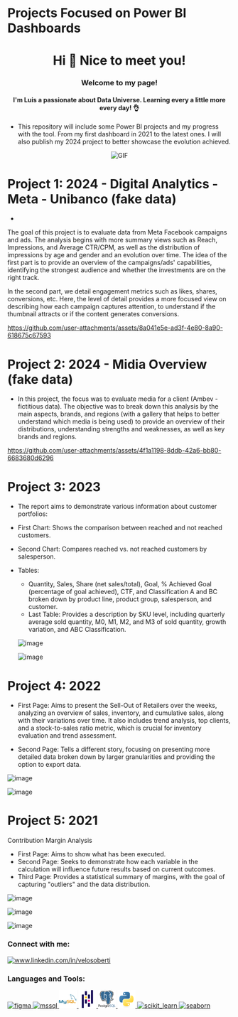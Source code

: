 # Projects Focused on Power BI Dashboards
<h1 align="center">Hi 👋 Nice to meet you!</h1>
<h3 align="center">Welcome to my page!</h3>
<h4 align="center">I'm Luis a passionate about Data Universe. Learning every a little more every day! 👌</h4>



- This repository will include some Power BI projects and my progress with the tool. From my first dashboard in 2021 to the latest ones. I will also publish my 2024 project to better showcase the evolution achieved.

<p align="center">
  <img src="https://camo.githubusercontent.com/700f2ecd2ca652d02ff0705ebdf8c4ee71dfbbe0d67fc02950f84eb251242ab9/68747470733a2f2f666972656261736573746f726167652e676f6f676c65617069732e636f6d2f76302f622f666c6578692d636f64696e672e61707073706f742e636f6d2f6f2f64656d706769372d35323066386435662d363364342d343435332d383832322d6462633134396165323766382e6769663f616c743d6d6564696126746f6b656e3d39316330633762322d393363332d343032392d623031312d316138373033633537333064" width="auto" height="auto" alt="GIF">
</p>


# Project 1: 2024 - Digital Analytics - Meta - Unibanco (fake data)

- 
The goal of this project is to evaluate data from Meta Facebook campaigns and ads. The analysis begins with more summary views such as Reach, Impressions, and Average CTR/CPM, as well as the distribution of impressions by age and gender and an evolution over time. The idea of the first part is to provide an overview of the campaigns/ads' capabilities, identifying the strongest audience and whether the investments are on the right track.

In the second part, we detail engagement metrics such as likes, shares, conversions, etc. Here, the level of detail provides a more focused view on describing how each campaign captures attention, to understand if the thumbnail attracts or if the content generates conversions.


https://github.com/user-attachments/assets/8a041e5e-ad3f-4e80-8a90-618675c67593




# Project 2: 2024 - Midia Overview (fake data)


- In this project, the focus was to evaluate media for a client (Ambev - fictitious data). The objective was to break down this analysis by the main aspects, brands, and regions (with a gallery that helps to better understand which media is being used) to provide an overview of their distributions, understanding strengths and weaknesses, as well as key brands and regions.

https://github.com/user-attachments/assets/4f1a1198-8ddb-42a6-bb80-6683680d6296


#

# Project 3: 2023

- The report aims to demonstrate various information about customer portfolios:

- First Chart: Shows the comparison between reached and not reached customers.
- Second Chart: Compares reached vs. not reached customers by salesperson.
- Tables:
   - Quantity, Sales, Share (net sales/total), Goal, % Achieved Goal (percentage of goal achieved), CTF, and Classification A and BC broken down by product line, product group, salesperson, and customer.
   - Last Table: Provides a description by SKU level, including quarterly average sold quantity, M0, M1, M2, and M3 of sold quantity, growth variation, and ABC Classification.


  ![image](https://github.com/user-attachments/assets/2c52571d-3340-4e31-a3c6-b22927f6fbe8)

  ![image](https://github.com/user-attachments/assets/2c41426a-5e05-4f05-8e67-9ebcd343893d)



#

# Project 4: 2022

- First Page: Aims to present the Sell-Out of Retailers over the weeks, analyzing an overview of sales, inventory, and cumulative sales, along with their variations over time. It also includes trend analysis, top clients, and a stock-to-sales ratio metric, which is crucial for inventory evaluation and trend assessment.

- Second Page: Tells a different story, focusing on presenting more detailed data broken down by larger granularities and providing the option to export data.

![image](https://github.com/user-attachments/assets/13e49d33-8b77-41d8-b6c4-ee24c5a8532b)

![image](https://github.com/user-attachments/assets/2d136554-540f-4bf3-9825-67b1bfb1aae5)

#

# Project 5: 2021

 Contribution Margin Analysis

- First Page: Aims to show what has been executed.
- Second Page: Seeks to demonstrate how each variable in the calculation will influence future results based on current outcomes.
- Third Page: Provides a statistical summary of margins, with the goal of capturing "outliers" and the data distribution.



![image](https://github.com/user-attachments/assets/5805ddac-35f0-4acf-b573-2a0c0988e4f8)

![image](https://github.com/user-attachments/assets/04e2ad76-4ab0-4550-a321-8bc90b257942)

![image](https://github.com/user-attachments/assets/d285ce45-9007-42b1-8f1f-411544ebd6b4)

















<h3 align="left">Connect with me:</h3>
<p align="left">
<a href="https://linkedin.com/in/www.linkedin.com/in/velosoberti" target="blank"><img align="center" src="https://raw.githubusercontent.com/rahuldkjain/github-profile-readme-generator/master/src/images/icons/Social/linked-in-alt.svg" alt="www.linkedin.com/in/velosoberti" height="30" width="40" /></a>
</p>

<h3 align="left">Languages and Tools:</h3>
<p align="left"> <a href="https://www.figma.com/" target="_blank" rel="noreferrer">
  <img src="https://www.vectorlogo.zone/logos/figma/figma-icon.svg" alt="figma" width="40" height="40"/> </a> 
  <a href="https://www.microsoft.com/en-us/sql-server" target="_blank" rel="noreferrer"> <img src="https://www.svgrepo.com/show/303229/microsoft-sql-server-logo.svg" alt="mssql" width="40" height="40"/> 
  </a> <a href="https://www.mysql.com/" target="_blank" rel="noreferrer"> <img src="https://raw.githubusercontent.com/devicons/devicon/master/icons/mysql/mysql-original-wordmark.svg" alt="mysql" width="40" height="40"/> 
  </a> <a href="https://pandas.pydata.org/" target="_blank" rel="noreferrer"> <img src="https://raw.githubusercontent.com/devicons/devicon/2ae2a900d2f041da66e950e4d48052658d850630/icons/pandas/pandas-original.svg" alt="pandas" width="40" height="40"/> 
  </a> <a href="https://www.postgresql.org" target="_blank" rel="noreferrer"> <img src="https://raw.githubusercontent.com/devicons/devicon/master/icons/postgresql/postgresql-original-wordmark.svg" alt="postgresql" width="40" height="40"/> </a>
  <a href="https://www.python.org" target="_blank" rel="noreferrer"> <img src="https://raw.githubusercontent.com/devicons/devicon/master/icons/python/python-original.svg" alt="python" width="40" height="40"/> </a> <a href="https://scikit-learn.org/" target="_blank" rel="noreferrer"> 
    <img src="https://upload.wikimedia.org/wikipedia/commons/0/05/Scikit_learn_logo_small.svg" alt="scikit_learn" width="40" height="40"/> </a> <a href="https://seaborn.pydata.org/" target="_blank" rel="noreferrer"> <img src="https://seaborn.pydata.org/_images/logo-mark-lightbg.svg" alt="seaborn" width="40" height="40"/> </a> </p>
